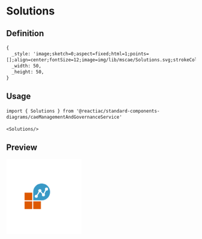 # Solutions

## Definition

```
{
  _style: 'image;sketch=0;aspect=fixed;html=1;points=[];align=center;fontSize=12;image=img/lib/mscae/Solutions.svg;strokeColor=none;',
  _width: 50,
  _height: 50,
}
```

## Usage

```
import { Solutions } from '@reactiac/standard-components-diagrams/caeManagementAndGovernanceService'

<Solutions/>
```

## Preview

<img src="./solutions.png" width="200"/>
